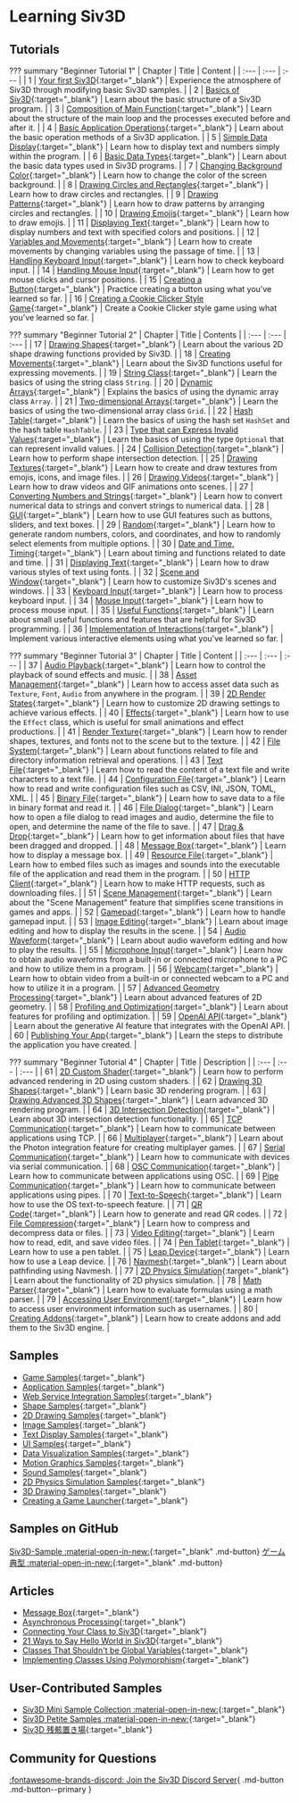 # Learning Siv3D

## Tutorials

??? summary "Beginner Tutorial 1"
    | Chapter | Title | Content |
    | :--- | :--- | :--- |
    | 1 | [Your first Siv3D](tutorial/hello.md){:target="_blank"} | Experience the atmosphere of Siv3D through modifying basic Siv3D samples. |
    | 2 | [Basics of Siv3D](tutorial/basic.md){:target="_blank"} | Learn about the basic structure of a Siv3D program. |
    | 3 | [Composition of Main Function](tutorial/mainloop.md){:target="_blank"} | Learn about the structure of the main loop and the processes executed before and after it. |
    | 4 | [Basic Application Operations](tutorial/app-basic.md){:target="_blank"} | Learn about the basic operation methods of a Siv3D application. |
    | 5 | [Simple Data Display](tutorial/print.md){:target="_blank"} | Learn how to display text and numbers simply within the program. |
    | 6 | [Basic Data Types](tutorial/basic-types.md){:target="_blank"} | Learn about the basic data types used in Siv3D programs. |
    | 7 | [Changing Background Color](tutorial/background.md){:target="_blank"} | Learn how to change the color of the screen background. |
    | 8 | [Drawing Circles and Rectangles](tutorial/circle-rect.md){:target="_blank"} | Learn how to draw circles and rectangles. |
    | 9 | [Drawing Patterns](tutorial/pattern.md){:target="_blank"} | Learn how to draw patterns by arranging circles and rectangles. |
    | 10 | [Drawing Emojis](tutorial/emoji.md){:target="_blank"} | Learn how to draw emojis. |
    | 11 | [Displaying Text](tutorial/text.md){:target="_blank"} | Learn how to display numbers and text with specified colors and positions. |
    | 12 | [Variables and Movements](tutorial/motion.md){:target="_blank"} | Learn how to create movements by changing variables using the passage of time. |
    | 13 | [Handling Keyboard Input](tutorial/keyboard.md){:target="_blank"} | Learn how to check keyboard input. |
    | 14 | [Handling Mouse Input](tutorial/mouse.md){:target="_blank"} | Learn how to get mouse clicks and cursor positions. |
    | 15 | [Creating a Button](tutorial/button.md){:target="_blank"} | Practice creating a button using what you've learned so far. |
    | 16 | [Creating a Cookie Clicker Style Game](tutorial/cookie-clicker.md){:target="_blank"} | Create a Cookie Clicker style game using what you've learned so far. |


??? summary "Beginner Tutorial 2"
    | Chapter | Title | Contents |
    | :--- | :--- | :--- |
    | 17 | [Drawing Shapes](tutorial2/shape.md){:target="_blank"} | Learn about the various 2D shape drawing functions provided by Siv3D. |
    | 18 | [Creating Movements](tutorial2/motion.md){:target="_blank"} | Learn about the Siv3D functions useful for expressing movements. |
    | 19 | [String Class](tutorial2/string.md){:target="_blank"} | Learn the basics of using the string class `String`. |
    | 20 | [Dynamic Arrays](tutorial2/array.md){:target="_blank"} | Explains the basics of using the dynamic array class `Array`. |
    | 21 | [Two-dimensional Arrays](tutorial2/grid.md){:target="_blank"} | Learn the basics of using the two-dimensional array class `Grid`. |
    | 22 | [Hash Table](tutorial2/hash-table.md){:target="_blank"} | Learn the basics of using the hash set `HashSet` and the hash table `HashTable`. |
    | 23 | [Type that can Express Invalid Values](tutorial2/optional.md){:target="_blank"} | Learn the basics of using the type `Optional` that can represent invalid values. |
    | 24 | [Collision Detection](tutorial2/2d-intersection.md){:target="_blank"} | Learn how to perform shape intersection detection. |
    | 25 | [Drawing Textures](tutorial2/texture.md){:target="_blank"} | Learn how to create and draw textures from emojis, icons, and image files. |
    | 26 | [Drawing Videos](tutorial2/video.md){:target="_blank"} | Learn how to draw videos and GIF animations onto scenes. |
    | 27 | [Converting Numbers and Strings](tutorial2/format.md){:target="_blank"} | Learn how to convert numerical data to strings and convert strings to numerical data. |
    | 28 | [GUI](tutorial2/gui.md){:target="_blank"} | Learn how to use GUI features such as buttons, sliders, and text boxes. |
    | 29 | [Random](tutorial2/random.md){:target="_blank"} | Learn how to generate random numbers, colors, and coordinates, and how to randomly select elements from multiple options. |
    | 30 | [Date and Time, Timing](tutorial2/time.md){:target="_blank"} | Learn about timing and functions related to date and time. |
    | 31 | [Displaying Text](tutorial2/font.md){:target="_blank"} | Learn how to draw various styles of text using fonts. |
    | 32 | [Scene and Window](tutorial2/scene.md){:target="_blank"} | Learn how to customize Siv3D's scenes and windows. |
    | 33 | [Keyboard Input](tutorial2/keyboard.md){:target="_blank"} | Learn how to process keyboard input. |
    | 34 | [Mouse Input](tutorial2/mouse.md){:target="_blank"} | Learn how to process mouse input. |
    | 35 | [Useful Functions](tutorial2/utility.md){:target="_blank"} | Learn about small useful functions and features that are helpful for Siv3D programming. |
    | 36 | [Implementation of Interactions](tutorial2/interaction.md){:target="_blank"} | Implement various interactive elements using what you've learned so far. |


??? summary "Beginner Tutorial 3"
	| Chapter | Title | Content |
	| :--- | :--- | :--- |
	| 37 | [Audio Playback](tutorial3/audio.md){:target="_blank"} | Learn how to control the playback of sound effects and music. |
	| 38 | [Asset Management](tutorial3/asset.md){:target="_blank"} | Learn how to access asset data such as `Texture`, `Font`, `Audio` from anywhere in the program. |
	| 39 | [2D Render States](tutorial3/2d-render-state.md){:target="_blank"} | Learn how to customize 2D drawing settings to achieve various effects. |
	| 40 | [Effects](tutorial3/effect.md){:target="_blank"} | Learn how to use the `Effect` class, which is useful for small animations and effect productions. |
	| 41 | [Render Texture](tutorial3/render-texture.md){:target="_blank"} | Learn how to render shapes, textures, and fonts not to the scene but to the texture. |
	| 42 | [File System](tutorial3/filesystem.md){:target="_blank"} | Learn about functions related to file and directory information retrieval and operations. |
	| 43 | [Text File](tutorial3/text-file.md){:target="_blank"} | Learn how to read the content of a text file and write characters to a text file. |
	| 44 | [Configuration File](tutorial3/config-file.md){:target="_blank"} | Learn how to read and write configuration files such as CSV, INI, JSON, TOML, XML. |
	| 45 | [Binary File](tutorial3/binary-file.md){:target="_blank"} | Learn how to save data to a file in binary format and read it. |
	| 46 | [File Dialog](tutorial3/file-dialog.md){:target="_blank"} | Learn how to open a file dialog to read images and audio, determine the file to open, and determine the name of the file to save. |
	| 47 | [Drag & Drop](tutorial3/dragdrop.md){:target="_blank"} | Learn how to get information about files that have been dragged and dropped. |
	| 48 | [Message Box](tutorial3/messagebox.md){:target="_blank"} | Learn how to display a message box. |
	| 49 | [Resource File](tutorial3/resource-file.md){:target="_blank"} | Learn how to embed files such as images and sounds into the executable file of the application and read them in the program. |
	| 50 | [HTTP Client](tutorial3/http-client.md){:target="_blank"} | Learn how to make HTTP requests, such as downloading files. |
	| 51 | [Scene Management](tutorial3/scene-manager.md){:target="_blank"} | Learn about the "Scene Management" feature that simplifies scene transitions in games and apps. |
	| 52 | [Gamepad](tutorial3/gamepad.md){:target="_blank"} | Learn how to handle gamepad input. |
	| 53 | [Image Editing](tutorial3/image.md){:target="_blank"} | Learn about image editing and how to display the results in the scene. |
	| 54 | [Audio Waveform](tutorial3/wave.md){:target="_blank"} | Learn about audio waveform editing and how to play the results. |
	| 55 | [Microphone Input](tutorial3/microphone.md){:target="_blank"} | Learn how to obtain audio waveforms from a built-in or connected microphone to a PC and how to utilize them in a program. |
	| 56 | [Webcam](tutorial3/webcam.md){:target="_blank"} | Learn how to obtain video from a built-in or connected webcam to a PC and how to utilize it in a program. |
	| 57 | [Advanced Geometry Processing](tutorial3/geometry2d.md){:target="_blank"} | Learn about advanced features of 2D geometry. |
	| 58 | [Profiling and Optimization](tutorial3/profiler.md){:target="_blank"} | Learn about features for profiling and optimization. |
	| 59 | [OpenAI API](tutorial3/openai.md){:target="_blank"} | Learn about the generative AI feature that integrates with the OpenAI API. |
	| 60 | [Publishing Your App](tutorial3/release.md){:target="_blank"} | Learn the steps to distribute the application you have created. |


??? summary "Beginner Tutorial 4"
	| Chapter | Title | Description |
	| :--- | :--- | :--- |
	| 61 | [2D Custom Shader](tutorial4/2d-shader.md){:target="_blank"} | Learn how to perform advanced rendering in 2D using custom shaders. |
	| 62 | [Drawing 3D Shapes](tutorial4/3d-shape.md){:target="_blank"} | Learn basic 3D rendering program. |
	| 63 | [Drawing Advanced 3D Shapes](tutorial4/3d-shape-advanced.md){:target="_blank"} | Learn advanced 3D rendering program. |
	| 64 | [3D Intersection Detection](tutorial4/3d-intersection.md){:target="_blank"} | Learn about 3D intersection detection functionality. |
	| 65 | [TCP Communication](tutorial4/tcp.md){:target="_blank"} | Learn how to communicate between applications using TCP. |
	| 66 | [Multiplayer](tutorial4/multiplayer.md){:target="_blank"} | Learn about the Photon integration feature for creating multiplayer games. |
	| 67 | [Serial Communication](tutorial4/serial.md){:target="_blank"} | Learn how to communicate with devices via serial communication. |
	| 68 | [OSC Communication](tutorial4/osc.md){:target="_blank"} | Learn how to communicate between applications using OSC. |
	| 69 | [Pipe Communication](tutorial4/pipe.md){:target="_blank"} | Learn how to communicate between applications using pipes. |
	| 70 | [Text-to-Speech](tutorial4/text-to-speech.md){:target="_blank"} | Learn how to use the OS text-to-speech feature. |
	| 71 | [QR Code](tutorial4/qr-code.md){:target="_blank"} | Learn how to generate and read QR codes. |
	| 72 | [File Compression](tutorial4/compression.md){:target="_blank"} | Learn how to compress and decompress data or files. |
	| 73 | [Video Editing](tutorial4/video-edit.md){:target="_blank"} | Learn how to read, edit, and save video files. |
	| 74 | [Pen Tablet](tutorial4/pentablet.md){:target="_blank"} | Learn how to use a pen tablet. |
	| 75 | [Leap Device](tutorial4/leap.md){:target="_blank"} | Learn how to use a Leap device. |
	| 76 | [Navmesh](tutorial4/navmesh.md){:target="_blank"} | Learn about pathfinding using Navmesh. |
	| 77 | [2D Physics Simulation](tutorial4/physics2d.md){:target="_blank"} | Learn about the functionality of 2D physics simulation. |
	| 78 | [Math Parser](tutorial4/math-parser.md){:target="_blank"} | Learn how to evaluate formulas using a math parser. |
	| 79 | [Accessing User Environment](tutorial4/user.md){:target="_blank"} | Learn how to access user environment information such as usernames. |
	| 80 | [Creating Addons](tutorial4/addon.md){:target="_blank"} | Learn how to create addons and add them to the Siv3D engine. |


## Samples
- [Game Samples](samples/games.md){:target="_blank"}
- [Application Samples](samples/apps.md){:target="_blank"}
- [Web Service Integration Samples](samples/web.md){:target="_blank"}
- [Shape Samples](samples/shapes.md){:target="_blank"}
- [2D Drawing Samples](samples/2d.md){:target="_blank"}
- [Image Samples](samples/image.md){:target="_blank"}
- [Text Display Samples](samples/text.md){:target="_blank"}
- [UI Samples](samples/ui.md){:target="_blank"}
- [Data Visualization Samples](samples/visualize.md){:target="_blank"}
- [Motion Graphics Samples](samples/motion-graphics.md){:target="_blank"}
- [Sound Samples](samples/sound.md){:target="_blank"}
- [2D Physics Simulation Samples](samples/physics2d.md){:target="_blank"}
- [3D Drawing Samples](samples/3d.md){:target="_blank"}
- [Creating a Game Launcher](samples/gamelauncher.md){:target="_blank"}

## Samples on GitHub

[Siv3D-Sample :material-open-in-new:](https://github.com/Siv3D/Siv3D-Samples){:target="_blank" .md-button} [ゲーム典型 :material-open-in-new:](https://github.com/Reputeless/games){:target="_blank" .md-button} 

## Articles
- [Message Box](reference/messagebox.md){:target="_blank"}
- [Asynchronous Processing](reference/async.md){:target="_blank"}
- [Connecting Your Class to Siv3D](reference/adapter.md){:target="_blank"}
- [21 Ways to Say Hello World in Siv3D](reference/helloworld.md){:target="_blank"}
- [Classes That Shouldn't be Global Variables](reference/avoid-global-variable.md){:target="_blank"}
- [Implementing Classes Using Polymorphism](reference/polymorphism.md){:target="_blank"}

## User-Contributed Samples
- [Siv3D Mini Sample Collection :material-open-in-new:](https://scrapbox.io/voidproc-siv3d-examples/.md){:target="_blank"}
- [Siv3D Petite Samples :material-open-in-new:](https://scrapbox.io/Siv3D-small-sample/.md){:target="_blank"}
- [Siv3D 残骸置き場](https://scrapbox.io/raclamusi-siv3d-zangai/){:target="_blank"}


## Community for Questions
[:fontawesome-brands-discord: Join the Siv3D Discord Server](https://discord.gg/mzevvsY){ .md-button .md-button--primary }
